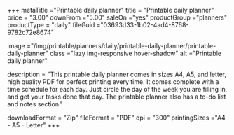 +++
metaTitle ="Printable daily planner"
title = "Printable daily planner"
price = "3.00"
downFrom ="5.00"
saleOn ="yes"
productGroup ="planners"
productType = "daily"
fileGuid ="03693d33-1b02-4ad4-8768-9782c72e8674"

image ="/img/printable/planners/daily/printable-daily-planner/printable-daily-planner"
class ="lazy img-responsive hover-shadow"
alt ="Printable daily planner"

description = "This printable daily planner comes in sizes A4, A5, and letter, high quality PDF for perfect printing every time. It comes complete with a time schedule for each day. Just circle the day of the week you are filling in, and get your tasks done that day. The printable planner also has a to-do list and notes section."

downloadFormat = "Zip"
fileFormat = "PDF"
dpi = "300"
printingSizes ="A4 - A5 - Letter"
+++